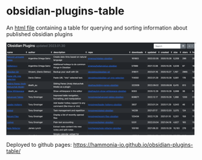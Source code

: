 # obsidian-plugins-table
An [html file](site/index.html) containing a table for querying and sorting information about published obsidian plugins

![Screenshot](screenshot.png)

Deployed to github pages: https://hammonia-io.github.io/obsidian-plugins-table/
